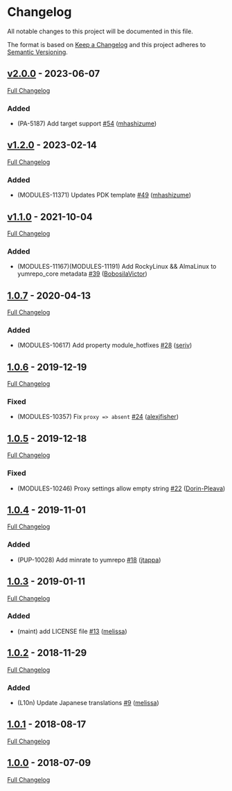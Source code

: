 <!-- markdownlint-disable MD024 -->
# Changelog

All notable changes to this project will be documented in this file.

The format is based on [Keep a Changelog](http://keepachangelog.com/en/1.0.0/) and this project adheres to [Semantic Versioning](http://semver.org).

## [v2.0.0](https://github.com/puppetlabs/puppetlabs-yumrepo_core/tree/v2.0.0) - 2023-06-07

[Full Changelog](https://github.com/puppetlabs/puppetlabs-yumrepo_core/compare/v1.2.0...v2.0.0)

### Added

- (PA-5187) Add target support [#54](https://github.com/puppetlabs/puppetlabs-yumrepo_core/pull/54) ([mhashizume](https://github.com/mhashizume))

## [v1.2.0](https://github.com/puppetlabs/puppetlabs-yumrepo_core/tree/v1.2.0) - 2023-02-14

[Full Changelog](https://github.com/puppetlabs/puppetlabs-yumrepo_core/compare/v1.1.0...v1.2.0)

### Added

- (MODULES-11371) Updates PDK template [#49](https://github.com/puppetlabs/puppetlabs-yumrepo_core/pull/49) ([mhashizume](https://github.com/mhashizume))

## [v1.1.0](https://github.com/puppetlabs/puppetlabs-yumrepo_core/tree/v1.1.0) - 2021-10-04

[Full Changelog](https://github.com/puppetlabs/puppetlabs-yumrepo_core/compare/1.0.7...v1.1.0)

### Added

- (MODULES-11167)(MODULES-11191) Add RockyLinux && AlmaLinux to yumrepo_core metadata [#39](https://github.com/puppetlabs/puppetlabs-yumrepo_core/pull/39) ([BobosilaVictor](https://github.com/BobosilaVictor))

## [1.0.7](https://github.com/puppetlabs/puppetlabs-yumrepo_core/tree/1.0.7) - 2020-04-13

[Full Changelog](https://github.com/puppetlabs/puppetlabs-yumrepo_core/compare/1.0.6...1.0.7)

### Added

- (MODULES-10617) Add property module_hotfixes [#28](https://github.com/puppetlabs/puppetlabs-yumrepo_core/pull/28) ([seriv](https://github.com/seriv))

## [1.0.6](https://github.com/puppetlabs/puppetlabs-yumrepo_core/tree/1.0.6) - 2019-12-19

[Full Changelog](https://github.com/puppetlabs/puppetlabs-yumrepo_core/compare/1.0.5...1.0.6)

### Fixed

- (MODULES-10357) Fix `proxy => absent` [#24](https://github.com/puppetlabs/puppetlabs-yumrepo_core/pull/24) ([alexjfisher](https://github.com/alexjfisher))

## [1.0.5](https://github.com/puppetlabs/puppetlabs-yumrepo_core/tree/1.0.5) - 2019-12-18

[Full Changelog](https://github.com/puppetlabs/puppetlabs-yumrepo_core/compare/1.0.4...1.0.5)

### Fixed

- (MODULES-10246) Proxy settings allow empty string [#22](https://github.com/puppetlabs/puppetlabs-yumrepo_core/pull/22) ([Dorin-Pleava](https://github.com/Dorin-Pleava))

## [1.0.4](https://github.com/puppetlabs/puppetlabs-yumrepo_core/tree/1.0.4) - 2019-11-01

[Full Changelog](https://github.com/puppetlabs/puppetlabs-yumrepo_core/compare/1.0.3...1.0.4)

### Added

- (PUP-10028) Add minrate to yumrepo [#18](https://github.com/puppetlabs/puppetlabs-yumrepo_core/pull/18) ([jtappa](https://github.com/jtappa))

## [1.0.3](https://github.com/puppetlabs/puppetlabs-yumrepo_core/tree/1.0.3) - 2019-01-11

[Full Changelog](https://github.com/puppetlabs/puppetlabs-yumrepo_core/compare/1.0.2...1.0.3)

### Added

- (maint) add LICENSE file [#13](https://github.com/puppetlabs/puppetlabs-yumrepo_core/pull/13) ([melissa](https://github.com/melissa))

## [1.0.2](https://github.com/puppetlabs/puppetlabs-yumrepo_core/tree/1.0.2) - 2018-11-29

[Full Changelog](https://github.com/puppetlabs/puppetlabs-yumrepo_core/compare/1.0.1...1.0.2)

### Added

- (L10n) Update Japanese translations [#9](https://github.com/puppetlabs/puppetlabs-yumrepo_core/pull/9) ([melissa](https://github.com/melissa))

## [1.0.1](https://github.com/puppetlabs/puppetlabs-yumrepo_core/tree/1.0.1) - 2018-08-17

[Full Changelog](https://github.com/puppetlabs/puppetlabs-yumrepo_core/compare/1.0.0...1.0.1)

## [1.0.0](https://github.com/puppetlabs/puppetlabs-yumrepo_core/tree/1.0.0) - 2018-07-09

[Full Changelog](https://github.com/puppetlabs/puppetlabs-yumrepo_core/compare/5c905b7ed57e5c60b4469050b7306a9c9b78e304...1.0.0)
